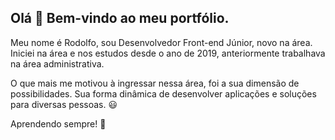## Olá 👋 Bem-vindo ao meu portfólio.

Meu nome é Rodolfo, sou Desenvolvedor Front-end Júnior, novo na área.
Iniciei na área e nos estudos desde o ano de 2019, anteriormente trabalhava
na área administrativa.

O que mais me motivou à ingressar nessa área, foi a sua dimensão de possibilidades. Sua forma dinâmica de desenvolver aplicações e soluções para diversas pessoas. 😃

Aprendendo sempre! 👊





